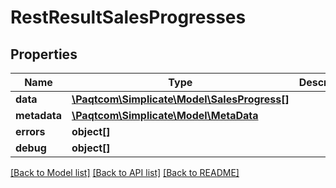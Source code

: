 # RestResultSalesProgresses

## Properties

 Name         | Type                                                          | Description | Notes      
--------------|---------------------------------------------------------------|-------------|------------
 **data**     | [**\Paqtcom\Simplicate\Model\SalesProgress[]**](SalesProgress.md) |             | [optional] 
 **metadata** | [**\Paqtcom\Simplicate\Model\MetaData**](MetaData.md)             |             | [optional] 
 **errors**   | **object[]**                                                  |             | [optional] 
 **debug**    | **object[]**                                                  |             | [optional] 

[[Back to Model list]](../README.md#documentation-for-models) [[Back to API list]](../README.md#documentation-for-api-endpoints) [[Back to README]](../README.md)


